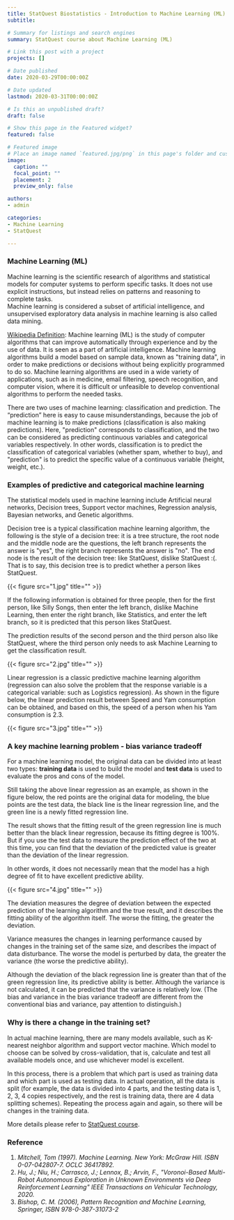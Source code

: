 ```yaml
---
title: StatQuest Biostatistics - Introduction to Machine Learning (ML)
subtitle: 

# Summary for listings and search engines
summary: StatQuest course about Machine Learning (ML)

# Link this post with a project
projects: []

# Date published
date: 2020-03-29T00:00:00Z

# Date updated
lastmod: 2020-03-31T00:00:00Z

# Is this an unpublished draft?
draft: false

# Show this page in the Featured widget?
featured: false

# Featured image
# Place an image named `featured.jpg/png` in this page's folder and customize its options here.
image:
  caption: ""
  focal_point: ""
  placement: 2
  preview_only: false

authors:
- admin

categories:
- Machine Learning
- StatQuest

---
```


### Machine Learning (ML)

Machine learning is the scientific research of algorithms and statistical models for computer systems to perform specific tasks. It does not use explicit instructions, but instead relies on patterns and reasoning to complete tasks.  
Machine learning is considered a subset of artificial intelligence, and unsupervised exploratory data analysis in machine learning is also called data mining.

[Wikipedia Definition](https://en.wikipedia.org/wiki/Machine_learning):
Machine learning (ML) is the study of computer algorithms that can improve automatically through experience and by the use of data. It is seen as a part of artificial intelligence. Machine learning algorithms build a model based on sample data, known as "training data", in order to make predictions or decisions without being explicitly programmed to do so. Machine learning algorithms are used in a wide variety of applications, such as in medicine, email filtering, speech recognition, and computer vision, where it is difficult or unfeasible to develop conventional algorithms to perform the needed tasks.

  
There are two uses of machine learning: classification and prediction. The “prediction” here is easy to cause misunderstandings, because the job of machine learning is to make predictions (classification is also making predictions). Here, "prediction" corresponds to classification, and the two can be considered as predicting continuous variables and categorical variables respectively. In other words, classification is to predict the classification of categorical variables (whether spam, whether to buy), and "prediction" is to predict the specific value of a continuous variable (height, weight, etc.).

  
### Examples of predictive and categorical machine learning

The statistical models used in machine learning include Artificial neural networks, Decision trees, Support vector machines, Regression analysis, Bayesian networks, and Genetic algorithms.

Decision tree is a typical classification machine learning algorithm, the following is the style of a decision tree: it is a tree structure, the root node and the middle node are the questions, the left branch represents the answer is "yes", the right branch represents the answer is "no". The end node is the result of the decision tree: like StatQuest, dislike StatQuest :(. That is to say, this decision tree is to predict whether a person likes StatQuest.

{{< figure src="1.jpg" title="" >}}

If the following information is obtained for three people, then for the first person, like Silly Songs, then enter the left branch, dislike Machine Learning, then enter the right branch, like Statistics, and enter the left branch, so it is predicted that this person likes StatQuest.

The prediction results of the second person and the third person also like StatQuest, where the third person only needs to ask Machine Learning to get the classification result.

{{< figure src="2.jpg" title="" >}}


Linear regression is a classic predictive machine learning algorithm (regression can also solve the problem that the response variable is a categorical variable: such as Logistics regression). As shown in the figure below, the linear prediction result between Speed and Yam consumption can be obtained, and based on this, the speed of a person when his Yam consumption is 2.3.

{{< figure src="3.jpg" title="" >}}


### A key machine learning problem - bias variance tradeoff

For a machine learning model, the original data can be divided into at least two types: **training data** is used to build the model and **test data** is used to evaluate the pros and cons of the model.

Still taking the above linear regression as an example, as shown in the figure below, the red points are the original data for modeling, the blue points are the test data, the black line is the linear regression line, and the green line is a newly fitted regression line.

The result shows that the fitting result of the green regression line is much better than the black linear regression, because its fitting degree is 100%. But if you use the test data to measure the prediction effect of the two at this time, you can find that the deviation of the predicted value is greater than the deviation of the linear regression.

In other words, it does not necessarily mean that the model has a high degree of fit to have excellent predictive ability.

{{< figure src="4.jpg" title="" >}}

The deviation measures the degree of deviation between the expected prediction of the learning algorithm and the true result, and it describes the fitting ability of the algorithm itself. The worse the fitting, the greater the deviation.

Variance measures the changes in learning performance caused by changes in the training set of the same size, and describes the impact of data disturbance. The worse the model is perturbed by data, the greater the variance (the worse the predictive ability).

Although the deviation of the black regression line is greater than that of the green regression line, its predictive ability is better. Although the variance is not calculated, it can be predicted that the variance is relatively low. (The bias and variance in the bias variance tradeoff are different from the conventional bias and variance, pay attention to distinguish.)

### Why is there a change in the training set?

In actual machine learning, there are many models available, such as K-nearest neighbor algorithm and support vector machine. Which model to choose can be solved by cross-validation, that is, calculate and test all available models once, and use whichever model is excellent.

In this process, there is a problem that which part is used as training data and which part is used as testing data. In actual operation, all the data is split (for example, the data is divided into 4 parts, and the testing data is 1, 2, 3, 4 copies respectively, and the rest is training data, there are 4 data splitting schemes). Repeating the process again and again, so there will be changes in the training data.


More details please refer to [StatQuest course](https://statquest.org/video-index/). 

  
### Reference

1.	_Mitchell, Tom (1997). Machine Learning. New York: McGraw Hill. ISBN 0-07-042807-7. OCLC 36417892._
2.	_Hu, J.; Niu, H.; Carrasco, J.; Lennox, B.; Arvin, F., "Voronoi-Based Multi-Robot Autonomous Exploration in Unknown Environments via Deep Reinforcement Learning" IEEE Transactions on Vehicular Technology, 2020._
3.	_Bishop, C. M. (2006), Pattern Recognition and Machine Learning, Springer, ISBN 978-0-387-31073-2_

